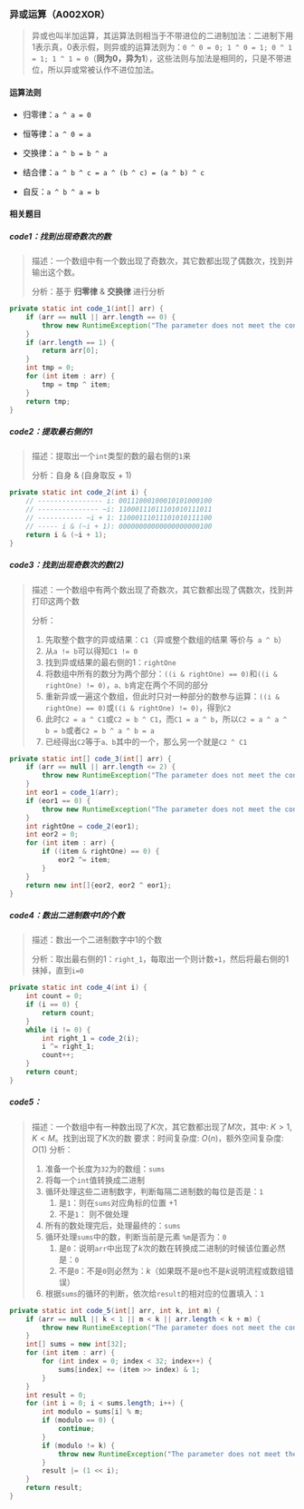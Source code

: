 ### 异或运算（A002XOR）

>   异或也叫半加运算，其运算法则相当于不带进位的二进制加法：二进制下用1表示真，0表示假，则异或的运算法则为：`0 ^ 0 = 0; 1 ^ 0 = 1; 0 ^ 1 = 1; 1 ^ 1 = 0`（**同为0，异为1**），这些法则与加法是相同的，只是不带进位，所以异或常被认作不进位加法。

#### 运算法则

-   归零律：`a ^ a = 0`

-   恒等律：`a ^ 0 = a`

-   交换律：`a ^ b = b ^ a` 

-   结合律：`a ^ b ^ c = a ^ (b ^ c) = (a ^ b) ^ c`

-   自反：`a ^ b ^ a = b`



#### 相关题目

#####  code1：找到出现奇数次的数
>   描述：一个数组中有一个数出现了奇数次，其它数都出现了偶数次，找到并输出这个数。
>
>   分析：基于 **归零律** & **交换律** 进行分析

```java
private static int code_1(int[] arr) {
    if (arr == null || arr.length == 0) {
        throw new RuntimeException("The parameter does not meet the conditions: arr is empty.");
    }
    if (arr.length == 1) {
        return arr[0];
    }
    int tmp = 0;
    for (int item : arr) {
        tmp = tmp ^ item;
    }
    return tmp;
}
```



##### code2：提取最右侧的1

>   描述：提取出一个`int`类型的数的最右侧的`1`来
>
>   分析：自身 & (自身取反 + 1)

```java
private static int code_2(int i) {
    // ---------------- i: 00111000100010101000100
    // --------------- ~i: 11000111011101010111011
    // ----------- ~i + 1: 11000111011101010111100
    // ----- i & (~i + 1): 00000000000000000000100
    return i & (~i + 1);
}
```



##### code3：找到出现奇数次的数(2)

>   描述：一个数组中有两个数出现了奇数次，其它数都出现了偶数次，找到并打印这两个数
>
>   分析：
>
>   1.   先取整个数字的异或结果：`C1`（异或整个数组的结果 等价与` a ^ b`）
>   2.   从`a != b`可以得知`C1 != 0`
>   3.   找到异或结果的最右侧的1：`rightOne`
>   4.   将数组中所有的数分为两个部分：`((i & rightOne) == 0)`和`((i & rightOne) != 0)`，`a、b`肯定在两个不同的部分
>   5.   重新异或一遍这个数组，但此时只对一种部分的数参与运算：`((i & rightOne) == 0)`或`((i & rightOne) != 0)`，得到`C2`
>   6.   此时`C2 = a ^ C1`或`C2 = b ^ C1`，而`C1 = a ^ b`，所以`C2 = a ^ a ^ b = b`或者`C2 = b ^ a ^ b = a`
>   7.   已经得出`C2`等于`a、b`其中的一个，那么另一个就是`C2 ^ C1`

```java
private static int[] code_3(int[] arr) {
    if (arr == null || arr.length <= 2) {
        throw new RuntimeException("The parameter does not meet the conditions.");
    }
    int eor1 = code_1(arr);
    if (eor1 == 0) {
        throw new RuntimeException("The parameter does not meet the conditions, eor is 0.");
    }
    int rightOne = code_2(eor1);
    int eor2 = 0;
    for (int item : arr) {
        if ((item & rightOne) == 0) {
            eor2 ^= item;
        }
    }
    return new int[]{eor2, eor2 ^ eor1};
}
```



##### code4：数出二进制数中1的个数

>   描述：数出一个二进制数字中1的个数
>
>   分析：取出最右侧的1：`right_1`，每取出一个则计数`+1`，然后将最右侧的1抹掉，直到`i=0`

```java
private static int code_4(int i) {
    int count = 0;
    if (i == 0) {
        return count;
    }
    while (i != 0) {
        int right_1 = code_2(i);
        i ^= right_1;
        count++;
    }
    return count;
}
```



##### code5：

>   描述：一个数组中有一种数出现了$K$次，其它数都出现了$M$次，其中: $K > 1, K < M$。找到出现了K次的数
>   要求：时间复杂度: $O(n)$，额外空间复杂度: $O(1)$
>   分析：
>
>   1.   准备一个长度为`32`为的数组：`sums`
>   2.   将每一个`int`值转换成二进制
>   3.   循环处理这些二进制数字，判断每隔二进制数的每位是否是：`1`
>        1.   是`1`：则在`sums`对应角标的位置 $+1$
>        2.   不是`1`： 则不做处理
>   4.   所有的数处理完后，处理最终的：`sums`
>   5.   循环处理`sums`中的数，判断当前是元素 `%m`是否为：`0`
>        1.   是`0`：说明`arr`中出现了$k$次的数在转换成二进制的时候该位置必然是：`0`
>        2.   不是`0`：不是`0`则必然为：$k$（如果既不是`0`也不是$k$说明流程或数组错误）
>   6.   根据`sums`的循环的判断，依次给`result`的相对应的位置填入：`1`

```java
private static int code_5(int[] arr, int k, int m) {
    if (arr == null || k < 1 || m < k || arr.length < k + m) {
        throw new RuntimeException("The parameter does not meet the conditions: arr is empty.");
    }
    int[] sums = new int[32];
    for (int item : arr) {
        for (int index = 0; index < 32; index++) {
            sums[index] += (item >> index) & 1;
        }
    }
    int result = 0;
    for (int i = 0; i < sums.length; i++) {
        int modulo = sums[i] % m;
        if (modulo == 0) {
            continue;
        }
        if (modulo != k) {
            throw new RuntimeException("The parameter does not meet the conditions: arr is empty.");
        }
        result |= (1 << i);
    }
    return result;
}
```

